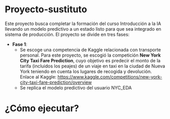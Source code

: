 # Proyecto-sustituto

Este proyecto busca completar la formación del curso Introducción a la IA llevando un modelo predictivo a un estado listo para que sea integrado en sistema de producción. El proyecto se divide en tres fases:

- **Fase 1**:
    - Se escoge una competencia de Kaggle relacionada con transporte personal. Para este proyecto, se escogió la competición **New York City Taxi Fare Prediction**, cuyo objetivo es predecir el monto de la tarifa (incluidos los peajes) de un viaje en taxi en la ciudad de Nueva York teniendo en cuenta los lugares de recogida y devolución.
      Enlace al Kaggle: https://www.kaggle.com/competitions/new-york-city-taxi-fare-prediction/overview
    - Se replica el modelo predictivo del usuario NYC_EDA

# ¿Cómo ejecutar?
